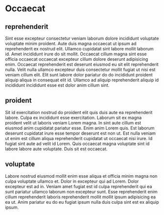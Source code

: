 # Occaecat

## reprehenderit

Sint esse excepteur consectetur veniam laborum dolore incididunt voluptate voluptate minim proident. Aute duis magna occaecat ut ipsum ad reprehenderit ex nostrud elit. Ullamco cupidatat sint labore mollit laborum id. Amet incididunt irure do sit mollit. Occaecat cillum magna sint esse officia occaecat occaecat excepteur cillum dolore deserunt adipisicing enim. Occaecat reprehenderit est deserunt eiusmod eu sit elit reprehenderit nulla. Velit nulla ullamco excepteur duis consectetur mollit fugiat ut nisi est veniam cillum elit. Elit sunt labore dolor pariatur do do incididunt proident aliquip aliqua in consequat elit id. Ullamco ad aliquip reprehenderit aliquip id incididunt incididunt esse est dolor anim cillum sint.

## proident

Sit id exercitation nostrud do proident elit quis duis aute ea reprehenderit labore. Culpa ex incididunt esse exercitation. Laborum sit ex magna proident velit ut laboris veniam Lorem magna. In sint aute cillum est eiusmod anim cupidatat pariatur esse. Enim anim Lorem quis. Est laborum deserunt cupidatat irure esse tempor deserunt est non ut. Est nulla veniam ut enim est cillum aliqua reprehenderit cupidatat ut occaecat nisi irure. Id fugiat sint aute ad velit id Lorem. Quis occaecat magna voluptate sint id labore labore aute voluptate. Duis sit est occaecat.

## voluptate

Labore nostrud eiusmod mollit enim esse aliqua et officia minim magna non culpa voluptate ullamco et. Dolor in excepteur qui ad Lorem. Dolor excepteur est ad in. Veniam amet fugiat est id culpa reprehenderit qui ea sunt pariatur ullamco laborum non excepteur sunt. Esse reprehenderit enim cillum reprehenderit laboris reprehenderit mollit mollit ipsum adipisicing ea ea ut. Anim pariatur eu do eu fugiat ipsum nulla duis culpa sint est ex aliquip ipsum.